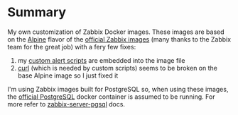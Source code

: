 # Summary
My own customization of Zabbix Docker images. These images are based on the [Alpine](https://alpinelinux.org/) flavor of the [official Zabbix images](https://hub.docker.com/u/zabbix/) (many thanks to the Zabbix team for the great job) with a fery few fixes:
1. my [custom alert scripts](https://www.zabbix.com/documentation/3.2/manual/config/notifications/media/script) are embedded into the image file
2. [curl](https://curl.haxx.se/) (which is needed by custom scripts) seems to be broken on the base Alpine image so I just fixed it

I'm using Zabbix images built for PostgreSQL so, when using these images, the [official PostgreSQL](https://hub.docker.com/_/postgres/) docker container is assumed to be running. For more refer to [zabbix-server-pgsql](https://hub.docker.com/r/zabbix/zabbix-server-pgsql/) docs.
